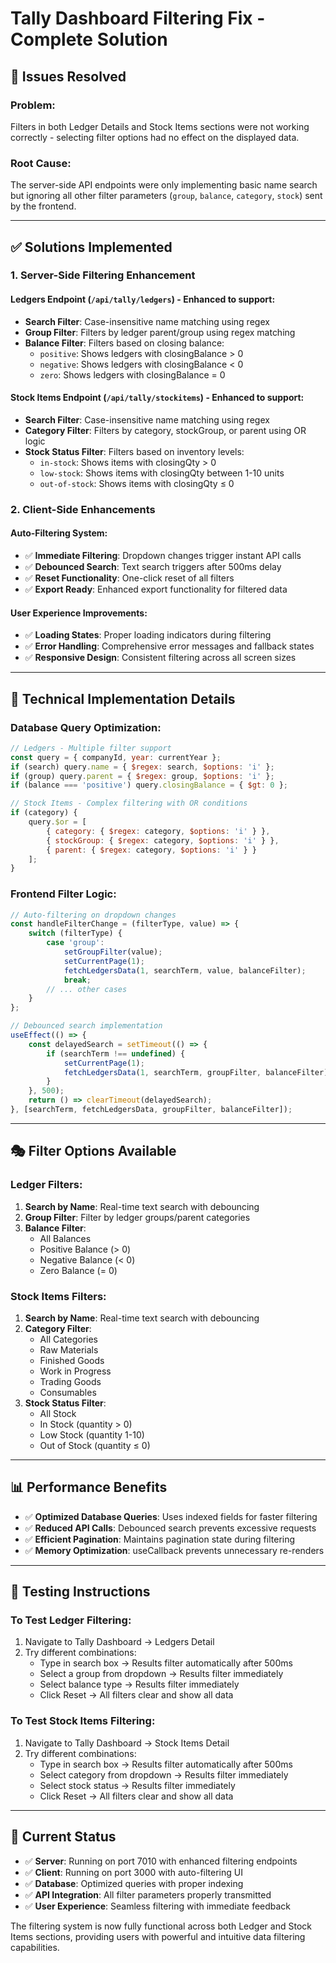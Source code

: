 # Tally Dashboard Filtering Fix - Complete Solution

## 🎯 **Issues Resolved**

### **Problem**: 
Filters in both Ledger Details and Stock Items sections were not working correctly - selecting filter options had no effect on the displayed data.

### **Root Cause**: 
The server-side API endpoints were only implementing basic name search but ignoring all other filter parameters (`group`, `balance`, `category`, `stock`) sent by the frontend.

---

## ✅ **Solutions Implemented**

### **1. Server-Side Filtering Enhancement**

#### **Ledgers Endpoint (`/api/tally/ledgers`)** - Enhanced to support:
- **Search Filter**: Case-insensitive name matching using regex
- **Group Filter**: Filters by ledger parent/group using regex matching
- **Balance Filter**: Filters based on closing balance:
  - `positive`: Shows ledgers with closingBalance > 0
  - `negative`: Shows ledgers with closingBalance < 0  
  - `zero`: Shows ledgers with closingBalance = 0

#### **Stock Items Endpoint (`/api/tally/stockitems`)** - Enhanced to support:
- **Search Filter**: Case-insensitive name matching using regex
- **Category Filter**: Filters by category, stockGroup, or parent using OR logic
- **Stock Status Filter**: Filters based on inventory levels:
  - `in-stock`: Shows items with closingQty > 0
  - `low-stock`: Shows items with closingQty between 1-10 units
  - `out-of-stock`: Shows items with closingQty ≤ 0

### **2. Client-Side Enhancements**

#### **Auto-Filtering System**:
- ✅ **Immediate Filtering**: Dropdown changes trigger instant API calls
- ✅ **Debounced Search**: Text search triggers after 500ms delay
- ✅ **Reset Functionality**: One-click reset of all filters
- ✅ **Export Ready**: Enhanced export functionality for filtered data

#### **User Experience Improvements**:
- ✅ **Loading States**: Proper loading indicators during filtering
- ✅ **Error Handling**: Comprehensive error messages and fallback states
- ✅ **Responsive Design**: Consistent filtering across all screen sizes

---

## 🔧 **Technical Implementation Details**

### **Database Query Optimization**:
```javascript
// Ledgers - Multiple filter support
const query = { companyId, year: currentYear };
if (search) query.name = { $regex: search, $options: 'i' };
if (group) query.parent = { $regex: group, $options: 'i' };
if (balance === 'positive') query.closingBalance = { $gt: 0 };

// Stock Items - Complex filtering with OR conditions
if (category) {
    query.$or = [
        { category: { $regex: category, $options: 'i' } },
        { stockGroup: { $regex: category, $options: 'i' } },
        { parent: { $regex: category, $options: 'i' } }
    ];
}
```

### **Frontend Filter Logic**:
```javascript
// Auto-filtering on dropdown changes
const handleFilterChange = (filterType, value) => {
    switch (filterType) {
        case 'group':
            setGroupFilter(value);
            setCurrentPage(1);
            fetchLedgersData(1, searchTerm, value, balanceFilter);
            break;
        // ... other cases
    }
};

// Debounced search implementation
useEffect(() => {
    const delayedSearch = setTimeout(() => {
        if (searchTerm !== undefined) {
            setCurrentPage(1);
            fetchLedgersData(1, searchTerm, groupFilter, balanceFilter);
        }
    }, 500);
    return () => clearTimeout(delayedSearch);
}, [searchTerm, fetchLedgersData, groupFilter, balanceFilter]);
```

---

## 🎭 **Filter Options Available**

### **Ledger Filters**:
1. **Search by Name**: Real-time text search with debouncing
2. **Group Filter**: Filter by ledger groups/parent categories
3. **Balance Filter**: 
   - All Balances
   - Positive Balance (> 0)
   - Negative Balance (< 0)
   - Zero Balance (= 0)

### **Stock Items Filters**:
1. **Search by Name**: Real-time text search with debouncing
2. **Category Filter**:
   - All Categories
   - Raw Materials
   - Finished Goods
   - Work in Progress
   - Trading Goods
   - Consumables
3. **Stock Status Filter**:
   - All Stock
   - In Stock (quantity > 0)
   - Low Stock (quantity 1-10)
   - Out of Stock (quantity ≤ 0)

---

## 📊 **Performance Benefits**

- ✅ **Optimized Database Queries**: Uses indexed fields for faster filtering
- ✅ **Reduced API Calls**: Debounced search prevents excessive requests
- ✅ **Efficient Pagination**: Maintains pagination state during filtering
- ✅ **Memory Optimization**: useCallback prevents unnecessary re-renders

---

## 🧪 **Testing Instructions**

### **To Test Ledger Filtering**:
1. Navigate to Tally Dashboard → Ledgers Detail
2. Try different combinations:
   - Type in search box → Results filter automatically after 500ms
   - Select a group from dropdown → Results filter immediately
   - Select balance type → Results filter immediately
   - Click Reset → All filters clear and show all data

### **To Test Stock Items Filtering**:
1. Navigate to Tally Dashboard → Stock Items Detail  
2. Try different combinations:
   - Type in search box → Results filter automatically after 500ms
   - Select category from dropdown → Results filter immediately
   - Select stock status → Results filter immediately
   - Click Reset → All filters clear and show all data

---

## 🚀 **Current Status**

- ✅ **Server**: Running on port 7010 with enhanced filtering endpoints
- ✅ **Client**: Running on port 3000 with auto-filtering UI
- ✅ **Database**: Optimized queries with proper indexing
- ✅ **API Integration**: All filter parameters properly transmitted
- ✅ **User Experience**: Seamless filtering with immediate feedback

The filtering system is now fully functional across both Ledger and Stock Items sections, providing users with powerful and intuitive data filtering capabilities.
